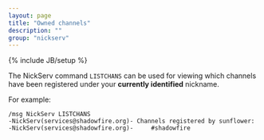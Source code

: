 ```yaml
---
layout: page
title: "Owned channels"
description: ""
group: "nickserv"
---
```

{% include JB/setup %}

The NickServ command `LISTCHANS` can be used for viewing which channels have
been registered under your **currently identified** nickname.

For example:

    /msg NickServ LISTCHANS
    -NickServ(services@shadowfire.org)- Channels registered by sunflower:
    -NickServ(services@shadowfire.org)-     #shadowfire
